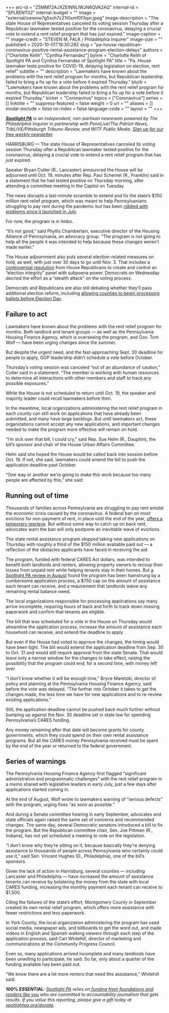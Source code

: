 +++
arc-id = "Z5MM72AJXZEINNLIWJN6QVA2AQ"
internal-id = "SPLRENT02"
internal-budget = ""
image = "external/swwnw7g5sch7z21t0xmf0f3qxr.jpeg"
image-description = "The state House of Representatives canceled its voting session Thursday after a Republican lawmaker tested positive for the coronavirus, delaying a crucial vote to extend a rent relief program that has just expired."
image-caption = ""
image-credit = "STEVEN M. FALK / Philadelphia Inquirer"
image-size = ""
published = 2020-10-01T18:30:28Z
slug = "pa-house-republican-coronavirus-positive-rental-assistance-program-election-delays"
authors = ["Charlotte Keith", "Cynthia Fernandez"]
byline = "Charlotte Keith of Spotlight PA and Cynthia Fernandez of Spotlight PA"
title = "Pa. House lawmaker tests positive for COVID-19, delaying legislation on election, rent relief"
subtitle = ""
description = "Lawmakers have known about the problems with the rent relief program for months, but Republican leadership failed to bring a fix up for a vote before it expired Thursday."
blurb = "Lawmakers have known about the problems with the rent relief program for months, but Republican leadership failed to bring a fix up for a vote before it expired Thursday."
kicker = "Coronavirus"
topics = ["Coronavirus"]
series = []
linktitle = ""
suppress-featured = false
weight = 0
url = ""
aliases = []
modal-exclude = false
no-index = false
language-code = ""
layout = ""
+++

<a href="https://lesspage.com/"><i><b>Spotlight PA</b></i></a><i> is an independent, non-partisan newsroom powered by The Philadelphia Inquirer in partnership with PennLive/The Patriot-News, TribLIVE/Pittsburgh Tribune-Review, and WITF Public Media. </i><a href="https://lesspage.com/newsletters"><i>Sign up for our free weekly newsletter</i></a><i>.</i>

HARRISBURG — The state House of Representatives canceled its voting session Thursday after a Republican lawmaker tested positive for the coronavirus, delaying a crucial vote to extend a rent relief program that has just expired.

Speaker Bryan Cutler (R., Lancaster) announced the House will be adjourned until Oct. 19, minutes after Rep. Paul Schemel (R., Franklin) said in a statement that he had tested positive on Thursday morning, after attending a committee meeting in the Capitol on Tuesday.

The news disrupts a last-minute scramble to extend and fix the state’s $150 million rent relief program, which was meant to help Pennsylvanians struggling to pay rent during the pandemic but has been <a href="https://lesspage.com/news/2020/08/pa-evictions-ban-rental-assistance-program-coronavirus-flaws/">riddled with problems since it launched in July</a>.

For now, the program is in limbo.

“It’s not good,” said Phyllis Chamberlain, executive director of the Housing Alliance of Pennsylvania, an advocacy group. “The program is not going to help all the people it was intended to help because these changes weren’t made earlier.”

<script src="https://lesspage.com/embed.js" async></script><div data-spl-embed-version="1" data-spl-src="https://lesspage.com/embeds/newsletter-covid/"></div>

The House adjournment also puts several election-related measures on hold, as well, with just over 30 days to go until Nov. 3. That includes a <a href="https://lesspage.com/news/2020/09/pa-election-integrity-committee-house-republicans-voting/">controversial resolution</a> from House Republicans to create and control an “election integrity” panel with subpoena power. Democrats on Wednesday decried the effort as a “stealth attack” on the voting process.

Democrats and Republicans are also still debating whether they’ll pass additional election reform, including <a href="https://lesspage.com/news/2020/09/pa-election-november-supreme-court-mail-ballots-tom-wolf/" target=_blank>allowing counties to begin processing ballots before Election Day</a>.

## Failure to act

Lawmakers have known about the problems with the rent relief program for months. Both landlord and tenant groups — as well as the Pennsylvania Housing Finance Agency, which is overseeing the program, and Gov. Tom Wolf — have been urging changes since the summer.

But despite the urgent need, and the fast-approaching Sept. 30 deadline for people to apply, GOP leadership didn’t schedule a vote before October.

Thursday’s voting session was canceled “out of an abundance of caution,” Cutler said in a statement. “The member is working with human resources to determine all interactions with other members and staff to track any possible exposures.”

While the House is not scheduled to return until Oct. 19, the speaker and majority leader could recall lawmakers before then.

In the meantime, local organizations administering the rent relief program in each county can still work on applications that have already been submitted, and many have large backlogs. But until lawmakers act, these organizations cannot accept any new applications, and important changes needed to make the program more effective will remain on hold.

“I’m sick over that bill, I could cry,” said Rep. Sue Helm (R., Dauphin), the bill’s sponsor and chair of the House Urban Affairs Committee.

Helm said she hoped the House would be called back into session before Oct. 19. If not, she said, lawmakers could amend the bill to push the application deadline past October.

“One way or another we’re going to make this work because too many people are affected by this,” she said.

## Running out of time

Thousands of families across Pennsylvania are struggling to pay rent amidst the economic crisis caused by the coronavirus. A federal ban on most evictions for non-payment of rent, in place until the end of the year, <a href="https://lesspage.com/news/2020/09/pa-eviction-ban-cdc-order-tom-wolf-republican-legislature-renters/">offers a temporary reprieve</a>. But without some way to catch up on back rent, advocates warn the ban will only postpone an inevitable wave of evictions.

The state rental assistance program stopped taking new applications on Thursday with roughly a third of the $150 million available paid out — a reflection of the obstacles applicants have faced in receiving the aid.

The program, funded with federal CARES Act dollars, was intended to benefit both landlords and renters, allowing property owners to recoup their losses from unpaid rent while helping tenants stay in their homes. But <a href="https://lesspage.com/news/2020/08/pa-evictions-ban-rental-assistance-program-coronavirus-flaws/" target=_blank>a Spotlight PA review in August</a> found the program has been hamstrung by a cumbersome application process, a $750 cap on the amount of assistance each tenant can receive, and a requirement that landlords waive any remaining rental balance owed.

The local organizations responsible for processing applications say many arrive incomplete, requiring hours of back and forth to track down missing paperwork and confirm that tenants are eligible.

<script src="https://lesspage.com/embed.js" async></script><div data-spl-embed-version="1" data-spl-src="https://lesspage.com/embeds/donate/"></div>

The bill that was scheduled for a vote in the House on Thursday would streamline the application process, increase the amount of assistance each household can receive, and extend the deadline to apply.

But even if the House had voted to approve the changes, the timing would have been tight. The bill would extend the application deadline from Sep. 30 to Oct. 31 and would still require approval from the state Senate. That would leave only a narrow window for the changes to take effect, raising the possibility that the program could end, for a second time, with money left over.

“I don’t know whether it will be enough time,” Bryce Maretzki, director of policy and planning at the Pennsylvania Housing Finance Agency, said before the vote was delayed. “The further into October it takes to get the changes made, the less time we have for new applications and to re-review existing applications.”

Still, the application deadline cannot be pushed back much further without bumping up against the Nov. 30 deadline set in state law for spending Pennsylvania’s CARES funding.

Any money remaining after that date will become grants for county governments, which they could spend on their own rental assistance programs. But all the CARES money Pennsylvania received must be spent by the end of the year or returned to the federal government.

## Series of warnings

The Pennsylvania Housing Finance Agency first flagged “significant administrative and programmatic challenges” with the rent relief program in a memo shared with legislative leaders in early July, just a few days after applications started coming in.

At the end of August, Wolf wrote to lawmakers warning of “serious defects” with the program, urging fixes “as soon as possible.”

And during a Senate committee hearing in early September, advocates and state officials again raised the same set of concerns and recommended changes. The same day, several Democratic senators introduced a bill to fix the program. But the Republican committee chair, Sen. Joe Pittman (R., Indiana), has not yet scheduled a meeting to vote on the legislation.

“I don’t know why they’re sitting on it, because basically they’re denying assistance to thousands of people across Pennsylvania who certainly could use it,” said Sen. Vincent Hughes (D., Philadelphia), one of the bill’s sponsors.

Given the lack of action in Harrisburg, several counties — including Lancaster and Philadelphia — have increased the amount of assistance tenants can receive by bolstering the money from the state with local CARES funding, increasing the monthly payment each tenant can receive to $1,500.

Citing the failures of the state’s effort, Montgomery County in September created its own rental relief program, which offers more assistance with fewer restrictions and less paperwork.

In York County, the local organization administering the program has used social media, newspaper ads, and billboards to get the word out, and made videos in English and Spanish walking viewers through each step of the application process, said Carl Whitehill, director of marketing and communications at the Community Progress Council.

Even so, many applications arrived incomplete and many landlords have been unwilling to participate, he said. So far, only about a quarter of the funding available has been paid out.

“We know there are a lot more renters that need this assistance,” Whitehill said.

<i><b>100% ESSENTIAL:</b></i><i> </i><a href="https://lesspage.com/"><i>Spotlight PA</i></a><i> relies on</i><a href="https://lesspage.com/support"><i> funding from foundations and readers like you</i></a><i> who are committed to accountability journalism that gets results. If you value this reporting, please give a gift today at </i><a href="http://spotlightpa.org/donate"><i>spotlightpa.org/donate</i></a><i>.</i>

<script src="https://lesspage.com/embed.js" async></script><div data-spl-embed-version="1" data-spl-src="https://lesspage.com/embeds/tips/?tip_text=Are%20you%20%3Cb%3Efacing%20eviction%20as%20a%20result%20of%20the%20coronavirus%20pandemic%3C%2Fb%3E%3F%20We%20want%20to%20hear%20from%20you."></div>
